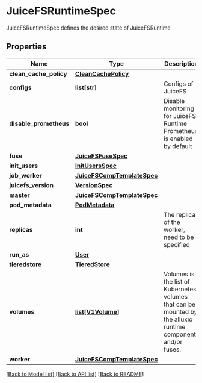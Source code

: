 # JuiceFSRuntimeSpec

JuiceFSRuntimeSpec defines the desired state of JuiceFSRuntime
## Properties
Name | Type | Description | Notes
------------ | ------------- | ------------- | -------------
**clean_cache_policy** | [**CleanCachePolicy**](CleanCachePolicy.md) |  | [optional] 
**configs** | **list[str]** | Configs of JuiceFS | [optional] 
**disable_prometheus** | **bool** | Disable monitoring for JuiceFS Runtime Prometheus is enabled by default | [optional] 
**fuse** | [**JuiceFSFuseSpec**](JuiceFSFuseSpec.md) |  | [optional] 
**init_users** | [**InitUsersSpec**](InitUsersSpec.md) |  | [optional] 
**job_worker** | [**JuiceFSCompTemplateSpec**](JuiceFSCompTemplateSpec.md) |  | [optional] 
**juicefs_version** | [**VersionSpec**](VersionSpec.md) |  | [optional] 
**master** | [**JuiceFSCompTemplateSpec**](JuiceFSCompTemplateSpec.md) |  | [optional] 
**pod_metadata** | [**PodMetadata**](PodMetadata.md) |  | [optional] 
**replicas** | **int** | The replicas of the worker, need to be specified | [optional] 
**run_as** | [**User**](User.md) |  | [optional] 
**tieredstore** | [**TieredStore**](TieredStore.md) |  | [optional] 
**volumes** | [**list[V1Volume]**](V1Volume.md) | Volumes is the list of Kubernetes volumes that can be mounted by the alluxio runtime components and/or fuses. | [optional] 
**worker** | [**JuiceFSCompTemplateSpec**](JuiceFSCompTemplateSpec.md) |  | [optional] 

[[Back to Model list]](../README.md#documentation-for-models) [[Back to API list]](../README.md#documentation-for-api-endpoints) [[Back to README]](../README.md)


